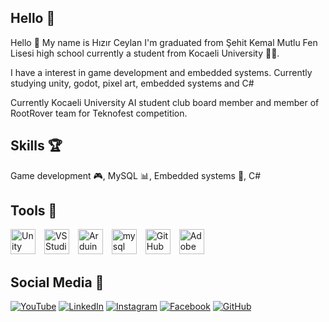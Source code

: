 ## Hello 👋

<!--
**hizir-ceylan/hizir-ceylan** is a ✨ _special_ ✨ repository because its `README.md` (this file) appears on your GitHub profile.

Here are some ideas to get you started:

- 🔭 I’m currently working on ...
- 🌱 I’m currently learning ...
- 👯 I’m looking to collaborate on ...
- 🤔 I’m looking for help with ...
- 💬 Ask me about ...
- 📫 How to reach me: ...
- 😄 Pronouns: ...
- ⚡ Fun fact: ...
--> 
Hello 👋 My name is Hızır Ceylan I'm graduated from Şehit Kemal Mutlu Fen Lisesi high school currently a student from Kocaeli University 👨‍🎓.

I have a interest in game development and embedded systems. Currently studying unity, godot, pixel art, embedded systems and C# 
        
Currently Kocaeli University AI student club board member and member of RootRover team for Teknofest competition. 

## Skills 🏆
Game development 🎮, MySQL 📊, Embedded systems 🤖, C#

## Tools 🧰
<p>
  <img src="https://img.icons8.com/ios-filled/50/000000/unity.png" alt="Unity" style="width:40px; height:40px; margin-right: 10px;"/>
  <img src="https://img.icons8.com/?size=100&id=y7WGoWNuIWac&format=png&color=000000" alt="VS Studio" style="width:40px; height:40px; margin-right: 10px;"/>
  <img src="https://img.icons8.com/?size=100&id=13444&format=png&color=000000" alt="Arduino IDE" style="width:40px; height:40px; margin-right: 10px;"/>
  <img src="https://img.icons8.com/?size=100&id=UFXRpPFebwa2&format=png&color=000000" alt="mysql" style="width:40px; height:40px; margin-right: 10px;"/>
  <img src="https://img.icons8.com/?size=48&id=62856&format=png&color=000000" alt="GitHub" style="width:40px; height:40px; margin-right: 10px;"/>
  <img src="https://img.icons8.com/ios-filled/50/000000/adobe-creative-cloud.png" alt="Adobe Creative Cloud" style="width:40px; height:40px; margin-right: 10px;"/> 
</p>

## Social Media 📱
<a href="https://www.youtube.com/@HizirCeylan"><img src="https://img.icons8.com/color/48/000000/youtube-play.png" alt="YouTube" style="border: none;"></a>
<a href="https://www.linkedin.com/in/hzrcyln"><img src="https://img.icons8.com/color/48/000000/linkedin.png" alt="LinkedIn" style="border: none;"></a>
<a href="https://www.instagram.com/hzrceylan/"><img src="https://img.icons8.com/color/48/000000/instagram-new.png" alt="Instagram" style="border: none;"></a>
<a href="https://www.facebook.com/hzrcyln"><img src="https://img.icons8.com/color/48/000000/facebook.png" alt="Facebook" style="border: none;"></a>
<a href="https://github.com/hizir-ceylan"><img src="https://img.icons8.com/?size=48&id=62856&format=png&color=000000" alt="GitHub" style="border: none;"></a>




